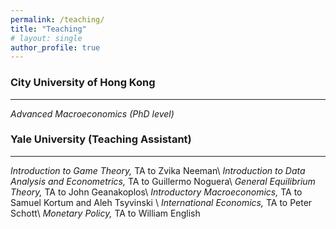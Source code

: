 ```yaml
---
permalink: /teaching/    
title: "Teaching"
# layout: single
author_profile: true
---
```


### City University of Hong Kong 
---
*Advanced Macroeconomics (PhD level)* 


### Yale University (Teaching Assistant)
---

*Introduction to Game Theory,* TA to Zvika Neeman\\
*Introduction to Data Analysis and Econometrics,* TA to Guillermo Noguera\\
*General Equilibrium Theory,* TA to John Geanakoplos\\
*Introductory Macroeconomics,* TA to Samuel Kortum and Aleh Tsyvinski \\
*International Economics,* TA to Peter Schott\\
*Monetary Policy,* TA to William English

<!-- with dates -->
<!-- **Introduction to Game Theory, Yale College Summer Session**\\
Summer 2022 & 2021,  Prof. Zvika Neeman 

**Introduction to Data Analysis and Econometrics, Yale College**\\
Spring 2022,  Dr. Guillermo Noguera

### General Equilibrium Theory, Yale College
Fall 2020,  Prof. John Geanakoplos

### Introductory Macroeconomics, Yale College
Spring 2020,  Prof. Aleh Tsyvinski and Dr. William Hawkins\\
Fall 2019,  Prof. Samuel Kortum and Dr. Marnix Amand

### International Economics, Yale College
Spring 2019,  Prof. Peter Schott

### Monetary Policy, Yale College and School of Management
Fall 2018,  Prof. William English -->
